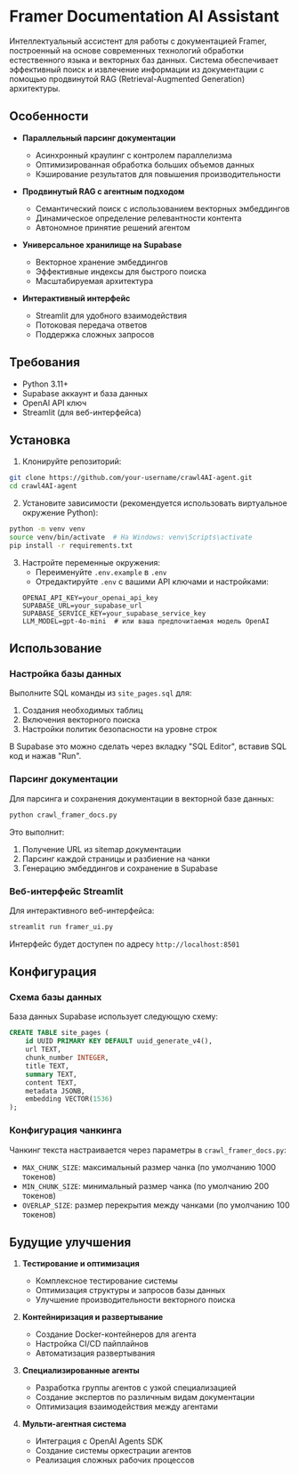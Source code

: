 # Framer Documentation AI Assistant

Интеллектуальный ассистент для работы с документацией Framer, построенный на основе современных технологий обработки естественного языка и векторных баз данных. Система обеспечивает эффективный поиск и извлечение информации из документации с помощью продвинутой RAG (Retrieval-Augmented Generation) архитектуры.

## Особенности

- **Параллельный парсинг документации**
  - Асинхронный краулинг с контролем параллелизма
  - Оптимизированная обработка больших объемов данных
  - Кэширование результатов для повышения производительности

- **Продвинутый RAG с агентным подходом**
  - Семантический поиск с использованием векторных эмбеддингов
  - Динамическое определение релевантности контента
  - Автономное принятие решений агентом

- **Универсальное хранилище на Supabase**
  - Векторное хранение эмбеддингов
  - Эффективные индексы для быстрого поиска
  - Масштабируемая архитектура

- **Интерактивный интерфейс**
  - Streamlit для удобного взаимодействия
  - Потоковая передача ответов
  - Поддержка сложных запросов

## Требования

- Python 3.11+
- Supabase аккаунт и база данных
- OpenAI API ключ
- Streamlit (для веб-интерфейса)

## Установка

1. Клонируйте репозиторий:
```bash
git clone https://github.com/your-username/crawl4AI-agent.git
cd crawl4AI-agent
```

2. Установите зависимости (рекомендуется использовать виртуальное окружение Python):
```bash
python -m venv venv
source venv/bin/activate  # На Windows: venv\Scripts\activate
pip install -r requirements.txt
```

3. Настройте переменные окружения:
   - Переименуйте `.env.example` в `.env`
   - Отредактируйте `.env` с вашими API ключами и настройками:
   ```env
   OPENAI_API_KEY=your_openai_api_key
   SUPABASE_URL=your_supabase_url
   SUPABASE_SERVICE_KEY=your_supabase_service_key
   LLM_MODEL=gpt-4o-mini  # или ваша предпочитаемая модель OpenAI
   ```

## Использование

### Настройка базы данных

Выполните SQL команды из `site_pages.sql` для:
1. Создания необходимых таблиц
2. Включения векторного поиска
3. Настройки политик безопасности на уровне строк

В Supabase это можно сделать через вкладку "SQL Editor", вставив SQL код и нажав "Run".

### Парсинг документации

Для парсинга и сохранения документации в векторной базе данных:

```bash
python crawl_framer_docs.py
```

Это выполнит:
1. Получение URL из sitemap документации
2. Парсинг каждой страницы и разбиение на чанки
3. Генерацию эмбеддингов и сохранение в Supabase

### Веб-интерфейс Streamlit

Для интерактивного веб-интерфейса:

```bash
streamlit run framer_ui.py
```

Интерфейс будет доступен по адресу `http://localhost:8501`

## Конфигурация

### Схема базы данных

База данных Supabase использует следующую схему:
```sql
CREATE TABLE site_pages (
    id UUID PRIMARY KEY DEFAULT uuid_generate_v4(),
    url TEXT,
    chunk_number INTEGER,
    title TEXT,
    summary TEXT,
    content TEXT,
    metadata JSONB,
    embedding VECTOR(1536)
);
```

### Конфигурация чанкинга

Чанкинг текста настраивается через параметры в `crawl_framer_docs.py`:
- `MAX_CHUNK_SIZE`: максимальный размер чанка (по умолчанию 1000 токенов)
- `MIN_CHUNK_SIZE`: минимальный размер чанка (по умолчанию 200 токенов)
- `OVERLAP_SIZE`: размер перекрытия между чанками (по умолчанию 100 токенов)

## Будущие улучшения

1. **Тестирование и оптимизация**
   - Комплексное тестирование системы
   - Оптимизация структуры и запросов базы данных
   - Улучшение производительности векторного поиска

2. **Контейниризация и развертывание**
   - Создание Docker-контейнеров для агента
   - Настройка CI/CD пайплайнов
   - Автоматизация развертывания

3. **Специализированные агенты**
   - Разработка группы агентов с узкой специализацией
   - Создание экспертов по различным видам документации
   - Оптимизация взаимодействия между агентами

4. **Мульти-агентная система**
   - Интеграция с OpenAI Agents SDK
   - Создание системы оркестрации агентов
   - Реализация сложных рабочих процессов